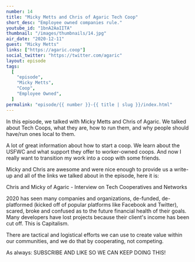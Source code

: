 ```yaml
---
number: 14
title: "Micky Metts and Chris of Agaric Tech Coop"
short_desc: "Employee owned companies rule."
youtube_id: "1bnA2AaIITA"
thumbnail: "/images/thumbnails/14.jpg"
air_date: "2020-12-11"
guest: "Micky Metts"
links: ["https://agaric.coop"]
social_twitter: "https://twitter.com/agaric"
layout: episode
tags:
  [
    "episode",
    "Micky Metts",
    "Coop",
    "Employee Owned",
  ]
permalink: "episode/{{ number }}-{{ title | slug }}/index.html"
---
```


In this episode, we talked with Micky Metts and Chris of Agaric. We talked about Tech Coops, what they are, how to run them, and why people should have/run ones local to them.

A lot of great information about how to start a coop. We learn about the USFWC and what support they offer to worker-owned coops. And now I really want to transition my work into a coop with some friends.

Micky and Chris are awesome and were nice enough to provide us a write-up and all of the links we talked about in the episode, here it is:

Chris and Micky of Agaric - Interview on Tech Cooperatives and Networks

2020 has seen many companies and organizations, de-funded, de-platformed (kicked off of popular platforms like Facebook and Twitter), scared, broke and confused as to the future financial health of their goals. Many developers have lost projects because their client's income has been cut off. This is Capitalism.

There are tactical and logistical efforts we can use to create value within our communities, and we do that by cooperating, not competing.

As always: SUBSCRIBE AND LIKE SO WE CAN KEEP DOING THIS!
